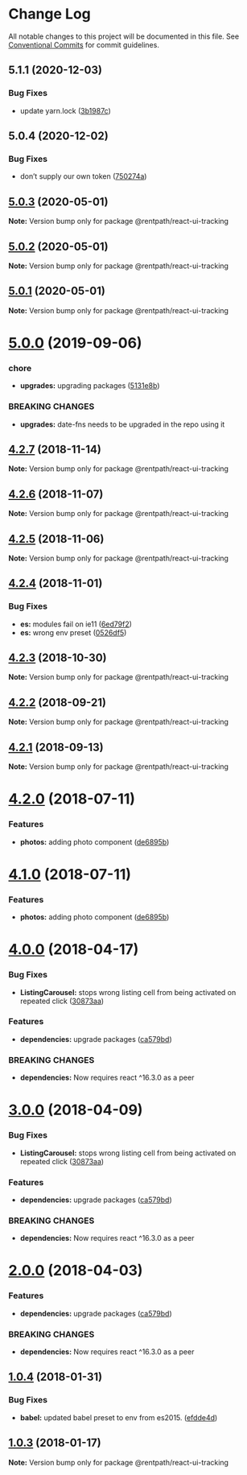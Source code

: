 # Change Log

All notable changes to this project will be documented in this file.
See [Conventional Commits](https://conventionalcommits.org) for commit guidelines.

## 5.1.1 (2020-12-03)


### Bug Fixes

* update yarn.lock ([3b1987c](https://github.com/rentpath/react-ui/commit/3b1987c))





## 5.0.4 (2020-12-02)


### Bug Fixes

* don’t supply our own token ([750274a](https://github.com/rentpath/react-ui/commit/750274a))





## [5.0.3](https://github.com/rentpath/react-ui/compare/@rentpath/react-ui-tracking@5.0.2...@rentpath/react-ui-tracking@5.0.3) (2020-05-01)

**Note:** Version bump only for package @rentpath/react-ui-tracking





## [5.0.2](https://github.com/rentpath/react-ui/tree/master/packages/react-ui-tracking/compare/@rentpath/react-ui-tracking@5.0.0...@rentpath/react-ui-tracking@5.0.2) (2020-05-01)

**Note:** Version bump only for package @rentpath/react-ui-tracking





## [5.0.1](https://github.com/rentpath/react-ui/tree/master/packages/react-ui-tracking/compare/@rentpath/react-ui-tracking@5.0.0...@rentpath/react-ui-tracking@5.0.1) (2020-05-01)

**Note:** Version bump only for package @rentpath/react-ui-tracking





# [5.0.0](https://github.com/rentpath/react-ui/tree/master/packages/react-ui-tracking/compare/@rentpath/react-ui-tracking@4.2.7...@rentpath/react-ui-tracking@5.0.0) (2019-09-06)


### chore

* **upgrades:** upgrading packages ([5131e8b](https://github.com/rentpath/react-ui/tree/master/packages/react-ui-tracking/commit/5131e8b))


### BREAKING CHANGES

* **upgrades:** date-fns needs to be upgraded in the repo using it





## [4.2.7](https://github.com/rentpath/react-ui/tree/master/packages/react-ui-tracking/compare/@rentpath/react-ui-tracking@4.2.6...@rentpath/react-ui-tracking@4.2.7) (2018-11-14)

**Note:** Version bump only for package @rentpath/react-ui-tracking





## [4.2.6](https://github.com/rentpath/react-ui/tree/master/packages/react-ui-tracking/compare/@rentpath/react-ui-tracking@4.2.5...@rentpath/react-ui-tracking@4.2.6) (2018-11-07)

**Note:** Version bump only for package @rentpath/react-ui-tracking





## [4.2.5](https://github.com/rentpath/react-ui/tree/master/packages/react-ui-tracking/compare/@rentpath/react-ui-tracking@4.2.4...@rentpath/react-ui-tracking@4.2.5) (2018-11-06)

**Note:** Version bump only for package @rentpath/react-ui-tracking





<a name="4.2.4"></a>
## [4.2.4](https://github.com/rentpath/react-ui/compare/@rentpath/react-ui-tracking@4.2.3...@rentpath/react-ui-tracking@4.2.4) (2018-11-01)


### Bug Fixes

* **es:** modules fail on ie11 ([6ed79f2](https://github.com/rentpath/react-ui/commit/6ed79f2))
* **es:** wrong env preset ([0526df5](https://github.com/rentpath/react-ui/commit/0526df5))




<a name="4.2.3"></a>
## [4.2.3](https://github.com/rentpath/react-ui/compare/@rentpath/react-ui-tracking@4.2.2...@rentpath/react-ui-tracking@4.2.3) (2018-10-30)




**Note:** Version bump only for package @rentpath/react-ui-tracking

<a name="4.2.2"></a>
## [4.2.2](https://github.com/rentpath/react-ui/compare/@rentpath/react-ui-tracking@4.2.1...@rentpath/react-ui-tracking@4.2.2) (2018-09-21)




**Note:** Version bump only for package @rentpath/react-ui-tracking

<a name="4.2.1"></a>
## [4.2.1](https://github.com/rentpath/react-ui/compare/@rentpath/react-ui-tracking@4.2.0...@rentpath/react-ui-tracking@4.2.1) (2018-09-13)




**Note:** Version bump only for package @rentpath/react-ui-tracking

<a name="4.2.0"></a>
# [4.2.0](https://github.com/rentpath/react-ui/compare/@rentpath/react-ui-tracking@4.0.0...@rentpath/react-ui-tracking@4.2.0) (2018-07-11)


### Features

* **photos:** adding photo component ([de6895b](https://github.com/rentpath/react-ui/commit/de6895b))




<a name="4.1.0"></a>
# [4.1.0](https://github.com/rentpath/react-ui/compare/@rentpath/react-ui-tracking@4.0.0...@rentpath/react-ui-tracking@4.1.0) (2018-07-11)


### Features

* **photos:** adding photo component ([de6895b](https://github.com/rentpath/react-ui/commit/de6895b))




<a name="4.0.0"></a>
# [4.0.0](https://github.com/rentpath/react-ui/compare/@rentpath/react-ui-tracking@1.0.4...@rentpath/react-ui-tracking@4.0.0) (2018-04-17)


### Bug Fixes

* **ListingCarousel:** stops wrong listing cell from being activated on repeated click ([30873aa](https://github.com/rentpath/react-ui/commit/30873aa))


### Features

* **dependencies:** upgrade packages ([ca579bd](https://github.com/rentpath/react-ui/commit/ca579bd))


### BREAKING CHANGES

* **dependencies:** Now requires react ^16.3.0 as a peer




<a name="3.0.0"></a>
# [3.0.0](https://github.com/rentpath/react-ui/compare/@rentpath/react-ui-tracking@1.0.4...@rentpath/react-ui-tracking@3.0.0) (2018-04-09)


### Bug Fixes

* **ListingCarousel:** stops wrong listing cell from being activated on repeated click ([30873aa](https://github.com/rentpath/react-ui/commit/30873aa))


### Features

* **dependencies:** upgrade packages ([ca579bd](https://github.com/rentpath/react-ui/commit/ca579bd))


### BREAKING CHANGES

* **dependencies:** Now requires react ^16.3.0 as a peer




<a name="2.0.0"></a>
# [2.0.0](https://github.com/rentpath/react-ui/compare/@rentpath/react-ui-tracking@1.0.4...@rentpath/react-ui-tracking@2.0.0) (2018-04-03)


### Features

* **dependencies:** upgrade packages ([ca579bd](https://github.com/rentpath/react-ui/commit/ca579bd))


### BREAKING CHANGES

* **dependencies:** Now requires react ^16.3.0 as a peer




<a name="1.0.4"></a>
## [1.0.4](https://github.com/rentpath/react-ui/compare/@rentpath/react-ui-tracking@1.0.3...@rentpath/react-ui-tracking@1.0.4) (2018-01-31)


### Bug Fixes

* **babel:** updated babel preset to env from es2015. ([efdde4d](https://github.com/rentpath/react-ui/commit/efdde4d))




<a name="1.0.3"></a>
## [1.0.3](https://github.com/rentpath/react-ui/compare/@rentpath/react-ui-tracking@1.0.2...@rentpath/react-ui-tracking@1.0.3) (2018-01-17)




**Note:** Version bump only for package @rentpath/react-ui-tracking
